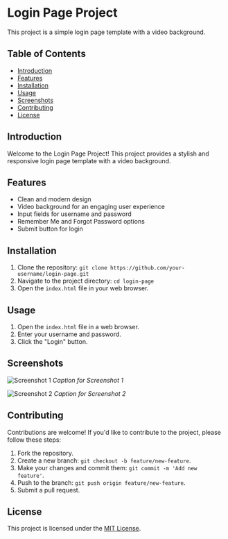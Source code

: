 # Login Page Project

This project is a simple login page template with a video background.

## Table of Contents

- [Introduction](#introduction)
- [Features](#features)
- [Installation](#installation)
- [Usage](#usage)
- [Screenshots](#screenshots)
- [Contributing](#contributing)
- [License](#license)

## Introduction

Welcome to the Login Page Project! This project provides a stylish and responsive login page template with a video background.

## Features

- Clean and modern design
- Video background for an engaging user experience
- Input fields for username and password
- Remember Me and Forgot Password options
- Submit button for login

## Installation

1. Clone the repository: `git clone https://github.com/your-username/login-page.git`
2. Navigate to the project directory: `cd login-page`
3. Open the `index.html` file in your web browser.

## Usage

1. Open the `index.html` file in a web browser.
2. Enter your username and password.
3. Click the "Login" button.

## Screenshots

![Screenshot 1](path/to/screenshot1.png)
*Caption for Screenshot 1*

![Screenshot 2](path/to/screenshot2.png)
*Caption for Screenshot 2*

## Contributing

Contributions are welcome! If you'd like to contribute to the project, please follow these steps:

1. Fork the repository.
2. Create a new branch: `git checkout -b feature/new-feature`.
3. Make your changes and commit them: `git commit -m 'Add new feature'`.
4. Push to the branch: `git push origin feature/new-feature`.
5. Submit a pull request.

## License

This project is licensed under the [MIT License](LICENSE).
